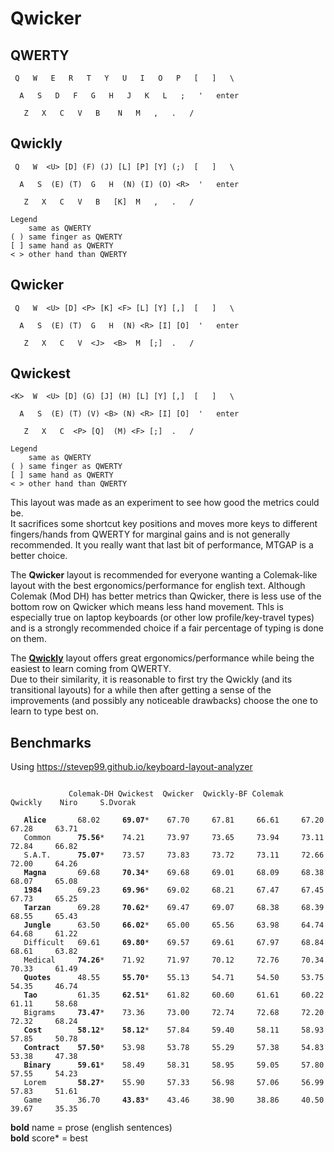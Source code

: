 # Qwicker

## QWERTY
```
 Q   W   E   R   T   Y   U   I   O   P   [   ]   \

  A   S   D   F   G   H   J   K   L   ;   '   enter

   Z   X   C   V   B    N   M   ,   .   /
```

## Qwickly
```
 Q   W  <U> [D] (F) (J) [L] [P] [Y] (;)  [   ]   \

  A   S  (E) (T)  G   H  (N) (I) (O) <R>  '   enter

   Z   X   C   V   B   [K]  M   ,   .   /

Legend
    same as QWERTY
( ) same finger as QWERTY
[ ] same hand as QWERTY
< > other hand than QWERTY
```

## Qwicker
```
 Q   W  <U> [D] <P> [K] <F> [L] [Y] [,]  [   ]   \

  A   S  (E) (T)  G   H  (N) <R> [I] [O]  '   enter

   Z   X   C   V  <J>  <B>  M  [;]  .   /
```

## Qwickest
```
<K>  W  <U> [D] (G) [J] (H) [L] [Y] [,]  [   ]   \

  A   S  (E) (T) (V) <B> (N) <R> [I] [O]  '   enter

   Z   X   C  <P> [Q]  (M) <F> [;]  .   /

Legend
    same as QWERTY
( ) same finger as QWERTY
[ ] same hand as QWERTY
< > other hand than QWERTY
```
This layout was made as an experiment to see how good the metrics could be.<br/>
It sacrifices some shortcut key positions and moves more keys to different fingers/hands from QWERTY for marginal gains and is not generally recommended. It you really want that last bit of performance, MTGAP is a better choice.

The **Qwicker** layout is recommended for everyone wanting a Colemak-like layout with the best ergonomics/performance for english text. Although Colemak (Mod DH) has better metrics than Qwicker, there is less use of the bottom row on Qwicker which means less hand movement. Thls is especially true on laptop keyboards (or other low profile/key-travel types) and is a strongly recommended choice if a fair percentage of typing is done on them.

The **[Qwickly](https://github.com/qwickly-org/Qwickly)** layout offers great ergonomics/performance while being the easiest to learn coming from QWERTY.<br/>
Due to their similarity, it is reasonable to first try the Qwickly (and its transitional layouts) for a while then after getting a sense of the improvements (and possibly any noticeable drawbacks) choose the one to learn to type best on.

## Benchmarks

Using https://stevep99.github.io/keyboard-layout-analyzer

<pre><code>
             Colemak-DH Qwickest  Qwicker  Qwickly-BF Colemak   Qwickly    Niro     S.Dvorak

   <b>Alice</b>       68.02     <b>69.07</b>*    67.70     67.81     66.61     67.20     67.28     63.71
   Common      <b>75.56</b>*    74.21     73.97     73.65     73.94     73.11     72.84     66.82
   S.A.T.      <b>75.07</b>*    73.57     73.83     73.72     73.11     72.66     72.00     64.26
   <b>Magna</b>       69.68     <b>70.34</b>*    69.68     69.01     68.09     68.38     68.07     65.08
   <b>1984</b>        69.23     <b>69.96</b>*    69.02     68.21     67.47     67.45     67.73     65.25
   <b>Tarzan</b>      69.28     <b>70.62</b>*    69.47     69.07     68.38     68.39     68.55     65.43
   <b>Jungle</b>      63.50     <b>66.02</b>*    65.00     65.56     63.98     64.74     64.68     61.22
   Difficult   69.61     <b>69.80</b>*    69.57     69.61     67.97     68.84     68.61     63.82
   Medical     <b>74.26</b>*    71.92     71.97     70.12     72.76     70.34     70.33     61.49
   <b>Quotes</b>      48.55     <b>55.70</b>*    55.13     54.71     54.50     53.75     54.35     46.74
   <b>Tao</b>         61.35     <b>62.51</b>*    61.82     60.60     61.61     60.22     61.11     58.68
   Bigrams     <b>73.47</b>*    73.36     73.00     72.74     72.68     72.20     72.32     68.24
   <b>Cost</b>        <b>58.12</b>*    <b>58.12</b>*    57.84     59.40     58.11     58.93     57.85     50.78
   <b>Contract</b>    <b>57.50</b>*    53.98     53.78     55.29     57.38     54.83     53.38     47.38
   <b>Binary</b>      <b>59.61</b>*    58.49     58.31     58.95     59.05     57.80     57.55     54.23
   Lorem       <b>58.27</b>*    55.90     57.33     56.98     57.06     56.99     57.83     51.61
   Game        36.70     <b>43.83</b>*    43.46     38.90     38.86     40.50     39.67     35.35
</code></pre>
**bold** name = prose (english sentences)<br/>
**bold** score* = best

